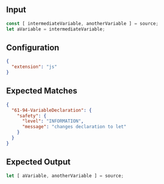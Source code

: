 
## Input
```javascript input
const [ intermediateVariable, anotherVariable ] = source;
let aVariable = intermediateVariable;
```

## Configuration
```json configuration
{
  "extension": "js"
}
```

## Expected Matches
```json expected matches
{
  "61-94-VariableDeclaration": {
    "safety": {
      "level": "INFORMATION",
      "message": "changes declaration to let"
    }
  }
}
```

## Expected Output
```javascript expected output
let [ aVariable, anotherVariable ] = source;
```
